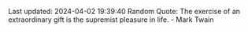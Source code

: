 Last updated: 2024-04-02 19:39:40
Random Quote: The exercise of an extraordinary gift is the supremist pleasure in life. - Mark Twain